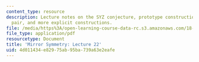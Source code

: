 ```yaml
---
content_type: resource
description: Lecture notes on the SYZ conjecture, prototype construction of a mirror
  pair, and more explicit constructions.
file: /media/https%3A/open-learning-course-data-rc.s3.amazonaws.com/18-969-topics-in-geometry-mirror-symmetry-spring-2009/4d011434e82975ab95ba739a63e2eafe_MIT18_969s09_lec22.pdf
file_type: application/pdf
resourcetype: Document
title: 'Mirror Symmetry: Lecture 22'
uid: 4d011434-e829-75ab-95ba-739a63e2eafe
---
```


